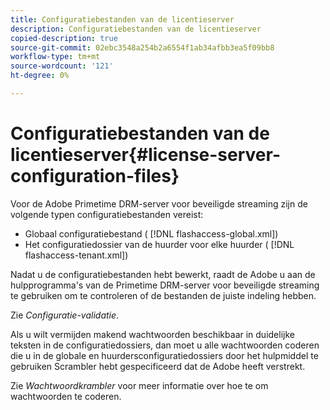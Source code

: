 ```yaml
---
title: Configuratiebestanden van de licentieserver
description: Configuratiebestanden van de licentieserver
copied-description: true
source-git-commit: 02ebc3548a254b2a6554f1ab34afbb3ea5f09bb8
workflow-type: tm+mt
source-wordcount: '121'
ht-degree: 0%

---
```


# Configuratiebestanden van de licentieserver{#license-server-configuration-files}

Voor de Adobe Primetime DRM-server voor beveiligde streaming zijn de volgende typen configuratiebestanden vereist:

* Globaal configuratiebestand ( [!DNL flashaccess-global.xml])
* Het configuratiedossier van de huurder voor elke huurder ( [!DNL flashaccess-tenant.xml])

Nadat u de configuratiebestanden hebt bewerkt, raadt de Adobe u aan de hulpprogramma&#39;s van de Primetime DRM-server voor beveiligde streaming te gebruiken om te controleren of de bestanden de juiste indeling hebben.

Zie *Configuratie-validatie*.

Als u wilt vermijden makend wachtwoorden beschikbaar in duidelijke teksten in de configuratiedossiers, dan moet u alle wachtwoorden coderen die u in de globale en huurdersconfiguratiedossiers door het hulpmiddel te gebruiken Scrambler hebt gespecificeerd dat de Adobe heeft verstrekt.

Zie *Wachtwoordkrambler* voor meer informatie over hoe te om wachtwoorden te coderen.
